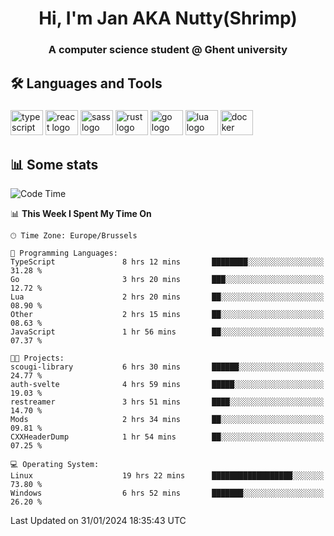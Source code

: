 <h1 align="center">Hi, I'm Jan AKA Nutty(Shrimp)</h1>
<h3 align="center">A computer science student @ Ghent university</h3>

<h2 align="left">🛠️ Languages and Tools</h2>

###

<div align="left">
  <img src="https://cdn.jsdelivr.net/gh/devicons/devicon/icons/typescript/typescript-original.svg" height="40" width="52" alt="typescript logo"  />
  <img src="https://cdn.jsdelivr.net/gh/devicons/devicon/icons/react/react-original.svg" height="40" width="52" alt="react logo"  />
  <img src="https://cdn.jsdelivr.net/gh/devicons/devicon/icons/sass/sass-original.svg" height="40" width="52" alt="sass logo"  />
  <img src="https://cdn.jsdelivr.net/gh/devicons/devicon/icons/rust/rust-plain.svg" height="40" width="52" alt="rust logo"  />
  <img src="https://cdn.jsdelivr.net/gh/devicons/devicon/icons/go/go-original.svg" height="40" width="52" alt="go logo"  />
  <img src="https://cdn.jsdelivr.net/gh/devicons/devicon/icons/lua/lua-original.svg" height="40" width="52" alt="lua logo"  />
  <img src="https://cdn.jsdelivr.net/gh/devicons/devicon/icons/docker/docker-original.svg" height="40" width="52" alt="docker logo"  />
</div>

<h2>📊 Some stats</h2>

<!--START_SECTION:waka-->
![Code Time](http://img.shields.io/badge/Code%20Time-4%2C180%20hrs%2015%20mins-blue)

📊 **This Week I Spent My Time On** 

```text
🕑︎ Time Zone: Europe/Brussels

💬 Programming Languages: 
TypeScript               8 hrs 12 mins       ████████░░░░░░░░░░░░░░░░░   31.28 % 
Go                       3 hrs 20 mins       ███░░░░░░░░░░░░░░░░░░░░░░   12.72 % 
Lua                      2 hrs 20 mins       ██░░░░░░░░░░░░░░░░░░░░░░░   08.90 % 
Other                    2 hrs 15 mins       ██░░░░░░░░░░░░░░░░░░░░░░░   08.63 % 
JavaScript               1 hr 56 mins        ██░░░░░░░░░░░░░░░░░░░░░░░   07.37 % 

🐱‍💻 Projects: 
scougi-library           6 hrs 30 mins       ██████░░░░░░░░░░░░░░░░░░░   24.77 % 
auth-svelte              4 hrs 59 mins       █████░░░░░░░░░░░░░░░░░░░░   19.03 % 
restreamer               3 hrs 51 mins       ████░░░░░░░░░░░░░░░░░░░░░   14.70 % 
Mods                     2 hrs 34 mins       ██░░░░░░░░░░░░░░░░░░░░░░░   09.81 % 
CXXHeaderDump            1 hr 54 mins        ██░░░░░░░░░░░░░░░░░░░░░░░   07.25 % 

💻 Operating System: 
Linux                    19 hrs 22 mins      ██████████████████░░░░░░░   73.80 % 
Windows                  6 hrs 52 mins       ███████░░░░░░░░░░░░░░░░░░   26.20 % 
```


 Last Updated on 31/01/2024 18:35:43 UTC
<!--END_SECTION:waka-->
